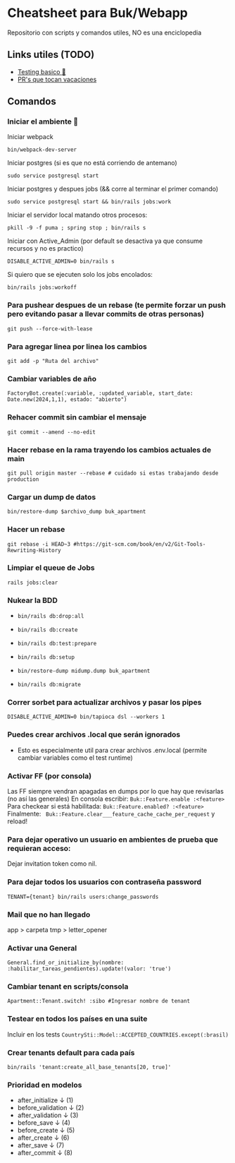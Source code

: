 # Cheatsheet para Buk/Webapp
Repositorio con scripts y comandos utiles, NO es una enciclopedia

## Links utiles (TODO)
- [Testing basico :wrench:](https://github.com/bukhr/buk-webapp/blob/7c0613ed33ab56646657b3775bd993c243a6899f/docs/test.md)
- [PR's que tocan vacaciones](https://github.com/bukhr/buk-webapp/pulls?q=is%3Aopen+team-review-requested%3Abukhr%2Fcore-vacaciones+-author%3Abermuditas+review%3Arequired)

## Comandos

### Iniciar el ambiente :boot:

Iniciar webpack
``` 
bin/webpack-dev-server
``` 

Iniciar postgres (si es que no está corriendo de antemano)
``` 
sudo service postgresql start
``` 

Iniciar postgres y despues jobs (&& corre al terminar el primer comando)
``` 
sudo service postgresql start && bin/rails jobs:work
``` 

Iniciar el servidor local matando otros procesos:
``` 
pkill -9 -f puma ; spring stop ; bin/rails s
``` 

Iniciar con Active_Admin (por default se desactiva ya que consume recursos y no es practico)
``` 
DISABLE_ACTIVE_ADMIN=0 bin/rails s
``` 

Si quiero que se ejecuten solo los jobs encolados:
``` 
bin/rails jobs:workoff
``` 

### Para pushear despues de un rebase (te permite forzar un push pero evitando pasar a llevar commits de otras personas)
``` 
git push --force-with-lease
```

### Para agregar linea por linea los cambios
``` 
git add -p "Ruta del archivo"
```

### Cambiar variables de año
``` 
FactoryBot.create(:variable, :updated_variable, start_date: Date.new(2024,1,1), estado: "abierto")
```

### Rehacer commit sin cambiar el mensaje
``` 
git commit --amend --no-edit
```

### Hacer rebase en la rama trayendo los cambios actuales de main
``` 
git pull origin master --rebase # cuidado si estas trabajando desde production
```

### Cargar un dump de datos
``` 
bin/restore-dump $archivo_dump buk_apartment
```

### Hacer un rebase
``` 
git rebase -i HEAD~3 #https://git-scm.com/book/en/v2/Git-Tools-Rewriting-History
```

### Limpiar el queue de Jobs
``` 
rails jobs:clear
```

### Nukear la BDD

- ```
  bin/rails db:drop:all
  ```
- ```
  bin/rails db:create
  ```
- ```
  bin/rails db:test:prepare
  ```
- ```
  bin/rails db:setup
  ```
- ```
  bin/restore-dump midump.dump buk_apartment
  ```
- ```
  bin/rails db:migrate
  ```

### Correr sorbet para actualizar archivos y pasar los pipes

```
DISABLE_ACTIVE_ADMIN=0 bin/tapioca dsl --workers 1
```

### Puedes crear archivos .local que serán ignorados
- Esto es especialmente util para crear archivos .env.local (permite cambiar variables como el test runtime)


### Activar FF (por consola) 
Las FF siempre vendran apagadas en dumps por lo que hay que revisarlas (no así las generales)
En consola escribir: ``` Buk::Feature.enable :<feature> ```
Para checkear si está habilitada: ``` Buk::Feature.enabled? :<feature> ```
Finalmente: ```  Buk::Feature.clear___feature_cache_cache_per_request ```
y reload!

### Para dejar operativo un usuario en ambientes de prueba que requieran acceso:
Dejar invitation token como nil.

### Para dejar todos los usuarios con contraseña password
``` 
TENANT={tenant} bin/rails users:change_passwords
```

### Mail que no han llegado
app > carpeta tmp > letter_opener

### Activar una General
``` 
General.find_or_initialize_by(nombre: :habilitar_tareas_pendientes).update!(valor: 'true')
```

### Cambiar tenant en scripts/consola
``` 
Apartment::Tenant.switch! :sibo #Ingresar nombre de tenant
```

### Testear en todos los países en una suite
Incluir en los tests
``` CountrySti::Model::ACCEPTED_COUNTRIES.except(:brasil) ```

### Crear tenants default para cada país
```
bin/rails 'tenant:create_all_base_tenants[20, true]'
```

### Prioridad en modelos

- after_initialize ↓ (1)
- before_validation ↓ (2)
- after_validation ↓ (3)
- before_save ↓ (4) 
- before_create ↓ (5)
- after_create ↓ (6)
- after_save ↓ (7)
- after_commit ↓ (8)
